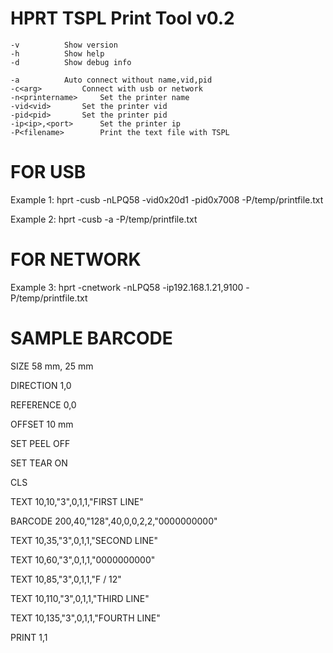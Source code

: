 # HPRT TSPL Print Tool v0.2
	-v			Show version
	-h			Show help
	-d			Show debug info

	-a			Auto connect without name,vid,pid
	-c<arg>			Connect with usb or network
	-n<printername>		Set the printer name
	-vid<vid>		Set the printer vid
	-pid<pid>		Set the printer pid
	-ip<ip>,<port>		Set the printer ip
	-P<filename>		Print the text file with TSPL

FOR USB
=========================================
Example 1: 
	hprt -cusb -nLPQ58 -vid0x20d1 -pid0x7008 -P/temp/printfile.txt
	
Example 2: 
	hprt -cusb -a -P/temp/printfile.txt
	

FOR NETWORK
=========================================
Example 3: 
	hprt -cnetwork -nLPQ58 -ip192.168.1.21,9100 -P/temp/printfile.txt


SAMPLE BARCODE
=========================================
SIZE 58 mm, 25 mm

DIRECTION 1,0

REFERENCE 0,0

OFFSET 10 mm

SET PEEL OFF

SET TEAR ON

CLS

TEXT 10,10,"3",0,1,1,"FIRST LINE"

BARCODE 200,40,"128",40,0,0,2,2,"0000000000"

TEXT 10,35,"3",0,1,1,"SECOND LINE"

TEXT 10,60,"3",0,1,1,"0000000000"

TEXT 10,85,"3",0,1,1,"F / 12"

TEXT 10,110,"3",0,1,1,"THIRD LINE"

TEXT 10,135,"3",0,1,1,"FOURTH LINE"

PRINT 1,1
